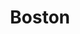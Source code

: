 ---
title: "Boston"
published: 2024-06-22
photos: [
    {
        description: "Joe Mazzulla, Celtics head coach, at the championship parade. He was constantly hyping up the crowd, he has so much energy.",
        src: "parade-mazzulla.jpeg",
        width: 400,
        height: 400,
        alt: "Duckboat during Boston Celtics championship parade",
    },
    {
        description: "Al Horford, finally wins a ring after 17 years in the league. I was super happy for him. His dad Tito is also on the duckboat with him.",
        src: "parade-horford.jpeg",
        width: 400,
        height: 400,
        alt: "Duckboat during Boston Celtics championship parade",
    },
    {
        description: "Brad Stevens, formerly the coach and now the GM. 2024 EOTY winner.",
        src: "parade-stevens.jpeg",
        width: 400,
        height: 400,
        alt: "Duckboat during Boston Celtics championship parade",
    },
    {
        description: "Kristaps Porzingis had a massive bottle of champagne he was drinking",
        src: "parade-porzingis.jpeg",
        width: 400,
        height: 400,
        alt: "Duckboat during Boston Celtics championship parade",
    },
    {
        description: "Paul Pierce got invited to the parade, and brought the '08 trophy",
        src: "parade-pierce.jpeg",
        width: 400,
        height: 400,
        alt: "Duckboat during Boston Celtics championship parade",
    },
    {
        description: "Jayson Tatum, showing the trophy to the crowd",
        src: "parade-tatum-1.jpeg",
        width: 400,
        height: 400,
        alt: "Duckboat during Boston Celtics championship parade",
    },
    {
        description: "Tatum and Wyc on the same duckboat",
        src: "parade-tatum-2.jpeg",
        width: 400,
        height: 400,
        alt: "Duckboat during Boston Celtics championship parade",
    },
    {
        description: "Someone tossed a football to Tatum, this is my favorite picture from the parade",
        src: "parade-tatum-3.jpeg",
        width: 400,
        height: 400,
        alt: "Duckboat during Boston Celtics championship parade",
    },
    {
        description: "Wyc Grousbeck, the principal owner of the team. Hopefully John Henry is taking notes... you gotta spend money to win",
        src: "parade-wyc.jpeg",
        width: 400,
        height: 400,
        alt: "Duckboat during Boston Celtics championship parade",
    },
    {
        description: "Jaylen Brown, FMVP, locked up Luka for the entire series and hit what felt like every clutch shot.",
        src: "parade-brown.jpeg",
        width: 400,
        height: 400,
        alt: "Duckboat during Boston Celtics championship parade",
    },
    {
        description: "Sam Hauser, he was hammered",
        src: "parade-hauser.jpeg",
        width: 400,
        height: 400,
        alt: "Duckboat during Boston Celtics championship parade",
    },
    {
        description: "Peyton Pritchard",
        src: "parade-pritchard.jpeg",
        width: 400,
        height: 400,
        alt: "Duckboat during Boston Celtics championship parade",
    },
    {
        description: "Dave Portnoy, not a big fan of his or Barstool but he has been a big supporter of the team for a long time.",
        src: "parade-portnoy.jpeg",
        width: 400,
        height: 400,
        alt: "Duckboat during Boston Celtics championship parade",
    },
    {
        description: "Luke Kornet",
        src: "parade-kornet.jpeg",
        width: 400,
        height: 400,
        alt: "Duckboat during Boston Celtics championship parade",
    }
]
---
